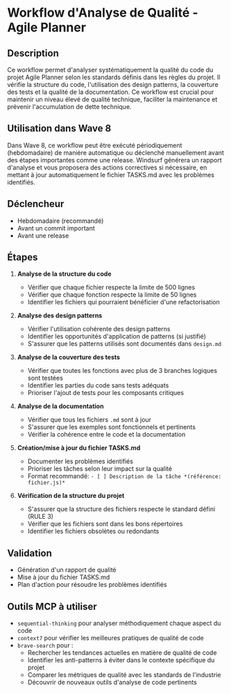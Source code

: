 # Workflow d'Analyse de Qualité - Agile Planner

## Description
Ce workflow permet d'analyser systématiquement la qualité du code du projet Agile Planner selon les standards définis dans les règles du projet. Il vérifie la structure du code, l'utilisation des design patterns, la couverture des tests et la qualité de la documentation. Ce workflow est crucial pour maintenir un niveau élevé de qualité technique, faciliter la maintenance et prévenir l'accumulation de dette technique.

## Utilisation dans Wave 8
Dans Wave 8, ce workflow peut être exécuté périodiquement (hebdomadaire) de manière automatique ou déclenché manuellement avant des étapes importantes comme une release. Windsurf générera un rapport d'analyse et vous proposera des actions correctives si nécessaire, en mettant à jour automatiquement le fichier TASKS.md avec les problèmes identifiés.

## Déclencheur
- Hebdomadaire (recommandé)
- Avant un commit important
- Avant une release

## Étapes
1. **Analyse de la structure du code**
   - Vérifier que chaque fichier respecte la limite de 500 lignes
   - Vérifier que chaque fonction respecte la limite de 50 lignes
   - Identifier les fichiers qui pourraient bénéficier d'une refactorisation

2. **Analyse des design patterns**
   - Vérifier l'utilisation cohérente des design patterns
   - Identifier les opportunités d'application de patterns (si justifié)
   - S'assurer que les patterns utilisés sont documentés dans `design.md`

3. **Analyse de la couverture des tests**
   - Vérifier que toutes les fonctions avec plus de 3 branches logiques sont testées
   - Identifier les parties du code sans tests adéquats
   - Prioriser l'ajout de tests pour les composants critiques

4. **Analyse de la documentation**
   - Vérifier que tous les fichiers `.md` sont à jour
   - S'assurer que les exemples sont fonctionnels et pertinents
   - Vérifier la cohérence entre le code et la documentation

5. **Création/mise à jour du fichier TASKS.md**
   - Documenter les problèmes identifiés
   - Prioriser les tâches selon leur impact sur la qualité
   - Format recommandé: `- [ ] Description de la tâche *(référence: fichier.js)*`

6. **Vérification de la structure du projet**
   - S'assurer que la structure des fichiers respecte le standard défini (RULE 3)
   - Vérifier que les fichiers sont dans les bons répertoires
   - Identifier les fichiers obsolètes ou redondants

## Validation
- Génération d'un rapport de qualité
- Mise à jour du fichier TASKS.md
- Plan d'action pour résoudre les problèmes identifiés

## Outils MCP à utiliser
- `sequential-thinking` pour analyser méthodiquement chaque aspect du code
- `context7` pour vérifier les meilleures pratiques de qualité de code
- `brave-search` pour :
  - Rechercher les tendances actuelles en matière de qualité de code
  - Identifier les anti-patterns à éviter dans le contexte spécifique du projet
  - Comparer les métriques de qualité avec les standards de l'industrie
  - Découvrir de nouveaux outils d'analyse de code pertinents
